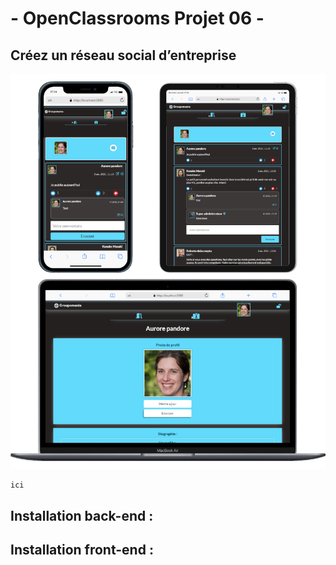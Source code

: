 # - OpenClassrooms Projet 06 -

## Créez un réseau social d’entreprise

![screen Site](./readme.png)



```
ici
```

## Installation back-end : 


## Installation front-end : 
